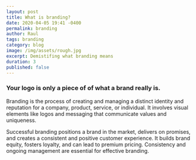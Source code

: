 ```yaml
---
layout: post
title: What is branding?
date: 2020-04-05 19:41 -0400
permalink: branding
author: Raul
tags: branding
category: blog
image: /img/assets/rough.jpg
excerpt: Demistifing what branding means
duration: 3
published: false
---
```


### Your logo is only a piece of of what a brand really is.

Branding is the process of creating and managing a distinct identity and reputation for a company, product, service, or individual. It involves visual elements like logos and messaging that communicate values and uniqueness. 

Successful branding positions a brand in the market, delivers on promises, and creates a consistent and positive customer experience. It builds brand equity, fosters loyalty, and can lead to premium pricing. Consistency and ongoing management are essential for effective branding.
